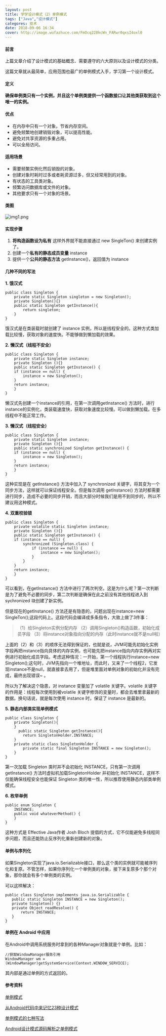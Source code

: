 ```yaml
---
layout: post
title: 学学设计模式（2）单例模式
tags: ["Java","设计模式"]
categores: 技术
date: 2018-09-06 16:34
cover: http://image.wufazhuce.com/FmOcq228kcWn_FARwr0qxsI4oxl0
---
```


#### 前言

上篇文章介绍了设计模式的基础概念、需要遵守的六大原则以及设计模式的分类。

这篇文章就从最简单，应用范围也最广的单例模式入手，学习第一个设计模式。

#### 定义

**确保单例类只有一个实例，并且这个单例类提供一个函数接口让其他类获取到这个唯一的实例。**

#### 优点

- 在内存中只有一个对象，节省内存空间。
- 避免频繁地创建销毁对象，可以提高性能。
- 避免对共享资源的多重占用。
- 可以全局访问。

#### 适用场景

- 需要频繁实例化然后销毁的对象。
- 创建对象时耗时过多或者耗资源过多，但又经常用到的对象。
- 有状态的工具类对象。
- 频繁访问数据库或文件的对象。
- 其他要求只有一个对象的场景。

#### 类图

![img1.png](https://i.loli.net/2019/08/29/4BYKrLUVO6k1avl.jpg)

#### 实现步骤

1. **将构造函数设为私有**
这样外界就不能直接通过 new SingleTon() 来创建实例了。
2. 创建一个**私有的静态成员变量** instance
3. 提供一个**公共的静态方法** getInstance()，返回值为 instance

#### 几种不同的写法

**1. 饿汉式**

```
public class Singleton {
    private static Singleton singleton = new Singleton();
    private Singleton(){}
    public static Singleton getInstance(){
        return singleton;
    }
}
```

饿汉式是在类装载时就创建了 instance 实例，所以是线程安全的。这种方式类加载比较慢，获取对象的速度快。不能够做到懒加载的效果。

**2. 懒汉式（线程不安全）**

```
public class Singleton {  
    private static Singleton instance;  
    private Singleton (){}   
    public static Singleton getInstance() {  
    if (instance == null) {  
        instance = new Singleton();  
    }  
    return instance;  
    }  
}  
```

懒汉式先创建一个instance的引用，在第一次调用getInstance() 方法时，进行instance的实例化，类装载速度快，获取对象速度比较慢。可以做到懒加载。在多线程中不能正常工作。

**3. 懒汉式（线程安全）**

```
public class Singleton {  
    private static Singleton instance;  
    private Singleton (){}   
    public static synchronized Singleton getInstance() {  
    if (instance == null) {  
        instance = new Singleton();  
    }  
    return instance;  
    }  
}  
```

这种实现是在 getInstance() 方法中加入了 synchronized 关键字，将其变为一个同步方法，这样就可以保证线程安全。但是每次调用 getInstance() 方法时都需要进行同步，造成不必要的同步开销，而且大部分时候我们是用不到同步的，所以不建议用这种模式。

**4. 双重校验锁**

```
public class Singleton {  
    private volatile static Singleton instance;  
    private Singleton (){}  
    public static Singleton getInstance() {  
    if (instance == null) {  
        synchronized (Singleton.class) {  
	        if (instance == null) {  
	            instance = new Singleton();  
	        }  
        }  
    }  
    return instance;  
    }  
} 
```

可以看到，在getInstance() 方法中进行了两次判空。这是为什么呢？第一次判断是为了避免不必要的同步，第二次判断是确保在此之前没有其他线程进入到 sychronized 块创建了新实例。

但是现在的getInstance() 方法还是有隐患的，问题出现在instance=new SingleTon();这段代码上。这段代码会编译成多条指令，大致上做了3件事：

> （1）给Singleton实例分配内存
（2）调用Singleton()构造函数，初始化成员字段
（3）将instance对象指向分配的内存（此时instance就不是null啦）

上面的（2）和（3）的顺序无法得到保证的，也就是说，JVM可能先初始化实例字段再把instance指向具体的内存实例，也可能先把instance指向内存实例再对实例进行初始化成员字段。考虑这种情况：一开始，第一个线程执行instance=new Singleton();这句时，JVM先指向一个堆地址，而此时，又来了一个线程2，它发现instance不是null，就直接拿去用了，但是堆里面对单例对象的初始化并没有完成，最终出现错误~ 。

所以为了解决这个隐患，对 instance 变量加了 volatile 关键字。volatile 关键字的作用是：线程每次使用到被volatile 关键字修饰的变量时，都会去堆里拿最新的数据。换句话说，就是每次使用 instance 时，保证了 instance 是最新的。

**5. 静态内部类实现单例模式**

```
public class Singleton { 
    private Singleton(){
    }
      public static Singleton getInstance(){  
        return SingletonHolder.INSTANCE;  
    }  
    private static class SingletonHolder {  
        private static final Singleton INSTANCE = new Singleton();  
    }  
} 
```

第一次加载 Singleton 类时并不会初始化 INSTANCE，只有第一次调用 getInstance() 方法时虚拟机加载SingletonHolder 并初始化 INSTANCE，这样不仅能确保线程安全也能保证 Singleton 类的唯一性，所以推荐使用静态内部类单例模式。

**6. 枚举单例**

```
public enum Singleton {  
    INSTANCE;  
    public void whateverMethod() {  
    }  
}  
```

这种方式是 Effective Java作者 Josh Bloch 提倡的方式，它不仅能避免多线程同步问题，而且还能防止反序列化重新创建新的对象。

#### 单例与序列化

如果Singleton实现了java.io.Serializable接口，那么这个类的实例就可能被序列化和复原。不管怎样，如果你序列化一个单例类的对象，接下来复原多个那个对象，那你就会有多个单例类的实例。

可以这样解决：

```
public class Singleton implements java.io.Serializable {     
   public static Singleton INSTANCE = new Singleton();     
   private Singleton() {}     
   private Object readResolve() {     
       return INSTANCE;     
   }    
}   
```


#### 单例在 Android 中应用

在Android中调用系统服务时拿到的各种Manager对象就是个单例。比如：

```
//获取WindowManager服务引用
WindowManager wm = (WindowManager)getSystemService(Context.WINDOW_SERVICE);  
```

其内部是通过单例的方式返回的。

#### 参考资料

[单例模式](http://wiki.jikexueyuan.com/project/java-design-pattern/singleton-pattern.html)

[从Android代码中来记忆23种设计模式](https://www.jianshu.com/p/1a9f571ad7c0)

[单例模式的七种写法](https://blog.csdn.net/itachi85/article/details/50510124)

[Android设计模式源码解析之单例模式](https://github.com/simple-Android-framework/android_design_patterns_analysis/tree/master/singleton/mr.simple)

